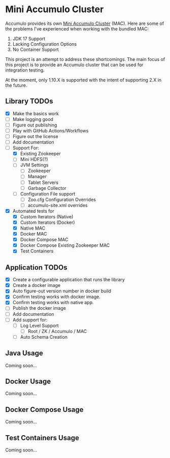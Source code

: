 # Mini Accumulo Cluster

Accumulo provides its own [Mini Accumulo Cluster](https://accumulo.apache.org/1.10/accumulo_user_manual.html#_mini_accumulo_cluster) (MAC).
Here are some of the problems I've experienced when working with the bundled MAC:

1. JDK 17 Support
2. Lacking Configuration Options
3. No Container Support

This project is an attempt to address these shortcomings. The main focus of
this project is to provide an Accumulo cluster that can be used for integration
testing.

At the moment, only 1.10.X is supported with the intent of supporting 2.X in
the future.

## Library TODOs

- [x] Make the basics work
- [ ] Make logging good
- [ ] Figure out publishing
- [ ] Play with GitHub Actions/Workflows
- [ ] Figure out the license
- [ ] Add documentation
- [ ] Support For:
    - [x] Existing Zookeeper
    - [ ] Mini HDFS(?)
    - [ ] JVM Settings
      - [ ] Zookeeper
      - [ ] Manager
      - [ ] Tablet Servers
      - [ ] Garbage Collector
    - [ ] Configuration File support
      - [ ] Zoo.cfg Configuration Overrides
      - [ ] accumulo-site.xml overrides
- [x] Automated tests for
  - [x] Custom Iterators (Native)
  - [x] Custom Iterators (Docker)
  - [x] Native MAC
  - [x] Docker MAC
  - [x] Docker Compose MAC
  - [x] Docker Compose Existing Zookeeper MAC
  - [x] Test Containers

## Application TODOs

- [x] Create a configurable application that runs the library
- [x] Create a docker image
- [x] Auto figure-out version number in docker build
- [x] Confirm testing works with docker image.
- [x] Confirm testing works with native app.
- [ ] Publish the docker image
- [ ] Add documentation
- [ ] Add support for:
  - [ ] Log Level Support
      - [ ] Root / ZK / Accumulo / MAC
  - [ ] Auto Schema Creation

## Java Usage

Coming soon...

## Docker Usage

Coming soon...

## Docker Compose Usage

Coming soon...

## Test Containers Usage

Coming soon...

